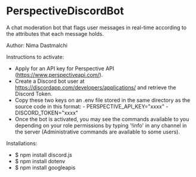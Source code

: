 # PerspectiveDiscordBot
A chat moderation bot that flags user messages in real-time according to the attributes that each message holds.

Author: Nima Dastmalchi

Instructions to activate:
  - Apply for an API key for Perspective API (https://www.perspectiveapi.com/).
  - Create a Discord bot user at https://discordapp.com/developers/applications/ and retrieve the Discord Token.
  - Copy these two keys on an .env file stored in the same directory as the source code in this format:
          - PERSPECTIVE_API_KEY="xxxx"
          - DISCORD_TOKEN="xxxx"
  - Once the bot is activated, you may see the commands available to you depending on your role permissions by 
    typing '!info' in any channel in the server (Administrative commands are available to some users).


Installations:
- $ npm install discord.js
- $ npm install dotenv
- $ npm install googleapis
